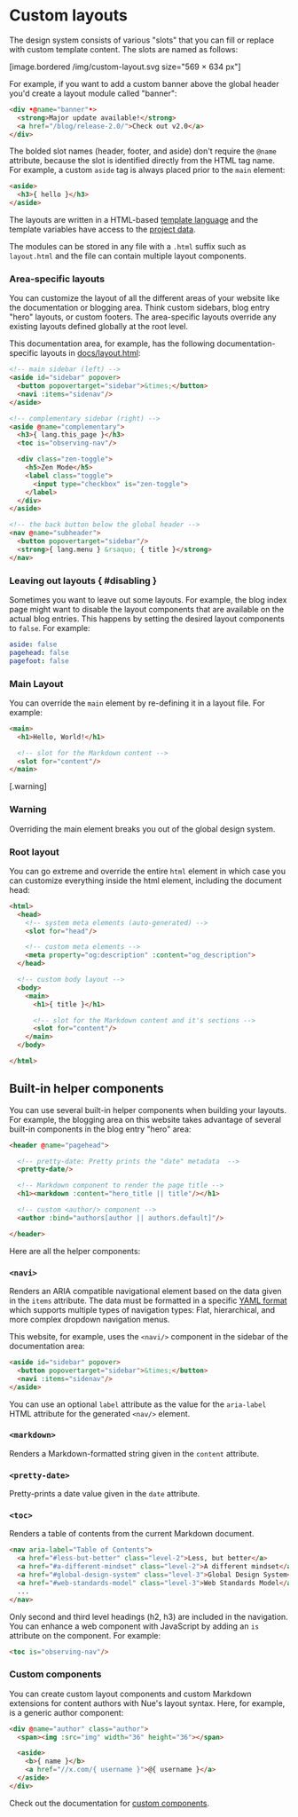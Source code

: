 
# Custom layouts

The design system consists of various "slots" that you can fill or replace with custom template content. The slots are named as follows:

[image.bordered /img/custom-layout.svg size="569 × 634 px"]


For example, if you want to add a custom banner above the global header you'd create a layout module called "banner":

```html
<div •@name="banner"•>
  <strong>Major update available!</strong>
  <a href="/blog/release-2.0/">Check out v2.0</a>
</div>
```

The bolded slot names (header, footer, and aside) don't require the `@name` attribute, because the slot is identified directly from the HTML tag name. For example, a custom `aside` tag is always placed prior to the `main` element:

```html
<aside>
  <h3>{ hello }</h3>
</aside>
```

The layouts are written in a HTML-based [template language](template-syntax.html) and the template variables have access to the [project data](project-structure.html#data).

The modules can be stored in any file with a `.html` suffix such as `layout.html` and the file can contain multiple layout components.

### Area-specific layouts

You can customize the layout of all the different areas of your website like the documentation or blogging area. Think custom sidebars, blog entry "hero" layouts, or custom footers. The area-specific layouts override any existing layouts defined globally at the root level.

This documentation area, for example, has the following documentation-specific layouts in [docs/layout.html](//github.com/nuejs/nue/blob/master/packages/nuejs.org/docs/layout.html):

```html
<!-- main sidebar (left) -->
<aside id="sidebar" popover>
  <button popovertarget="sidebar">&times;</button>
  <navi :items="sidenav"/>
</aside>

<!-- complementary sidebar (right) -->
<aside @name="complementary">
  <h3>{ lang.this_page }</h3>
  <toc is="observing-nav"/>

  <div class="zen-toggle">
    <h5>Zen Mode</h5>
    <label class="toggle">
      <input type="checkbox" is="zen-toggle">
    </label>
  </div>
</aside>

<!-- the back button below the global header -->
<nav @name="subheader">
  <button popovertarget="sidebar"/>
  <strong>{ lang.menu } &rsaquo; { title }</strong>
</nav>
```

### Leaving out layouts { #disabling }

Sometimes you want to leave out some layouts. For example, the blog index page might want to disable the layout components that are available on the actual blog entries. This happens by setting the desired layout components to `false`. For example:

```yaml
aside: false
pagehead: false
pagefoot: false
```

### Main Layout

You can override the `main` element by re-defining it in a layout file. For example:

```html
<main>
  <h1>Hello, World!</h1>

  <!-- slot for the Markdown content -->
  <slot for="content"/>
</main>
```

[.warning]
  ### Warning

  Overriding the main element breaks you out of the global design system.

### Root layout

You can go extreme and override the entire `html` element in which case you can customize everything inside the html element, including the document head:

```html
<html>
  <head>
    <!-- system meta elements (auto-generated) -->
    <slot for="head"/>

    <!-- custom meta elements -->
    <meta property="og:description" :content="og_description">
  </head>

  <!-- custom body layout -->
  <body>
    <main>
      <h1>{ title }</h1>

      <!-- slot for the Markdown content and it's sections -->
      <slot for="content"/>
    </main>
  </body>

</html>
```

## Built-in helper components

You can use several built-in helper components when building your layouts. For example, the blogging area on this website takes advantage of several built-in components in the blog entry "hero" area:

```html
<header @name="pagehead">

  <!-- pretty-date: Pretty prints the "date" metadata  -->
  <pretty-date/>

  <!-- Markdown component to render the page title -->
  <h1><markdown :content="hero_title || title"/></h1>

  <!-- custom <author/> component -->
  <author :bind="authors[author || authors.default]"/>

</header>
```

Here are all the helper components:

### `<navi>`

Renders an ARIA compatible navigational element based on the data given in the `items` attribute. The data must be formatted in a specific [YAML format](page-layout.html#yaml) which supports multiple types of navigation types: Flat, hierarchical, and more complex dropdown navigation menus.

This website, for example, uses the `<navi/>` component in the sidebar of the documentation area:

```html
<aside id="sidebar" popover>
  <button popovertarget="sidebar">&times;</button>
  <navi :items="sidenav"/>
</aside>
```

You can use an optional `label` attribute as the value for the `aria-label` HTML attribute for the generated `<nav/>` element.

### `<markdown>`

Renders a Markdown-formatted string given in the `content` attribute.

### `<pretty-date>`

Pretty-prints a date value given in the `date` attribute.

### `<toc>`

Renders a table of contents from the current Markdown document.

```html
<nav aria-label="Table of Contents">
  <a href="#less-but-better" class="level-2">Less, but better</a>
  <a href="#a-different-mindset" class="level-2">A different mindset</a>
  <a href="#global-design-system" class="level-3">Global Design System</a>
  <a href="#web-standards-model" class="level-3">Web Standards Model</a>
  ...
</nav>
```

Only second and third level headings (h2, h3) are included in the navigation. You can enhance a web component with JavaScript by adding an `is` attribute on the component. For example:

```html
<toc is="observing-nav"/>
```

### Custom components

You can create custom layout components and custom Markdown extensions for content authors with Nue's layout syntax. Here, for example, is a generic author component:

```html
<div @name="author" class="author">
  <span><img :src="img" width="36" height="36"></span>

  <aside>
    <b>{ name }</b>
    <a href="//x.com/{ username }">@{ username }</a>
  </aside>
</div>
```

Check out the documentation for [custom components](template-syntax.html#custom-components).

